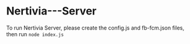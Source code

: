 # Nertivia---Server
To run Nertivia Server, please create the config.js and fb-fcm.json files, then run `node index.js`